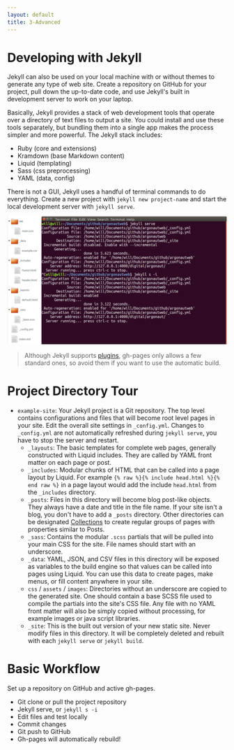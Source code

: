 ```yaml
---
layout: default
title: 3-Advanced
---
```


# Developing with Jekyll

Jekyll can also be used on your local machine with or without themes to generate any type of web site.
Create a repository on GitHub for your project, pull down the up-to-date code, and use Jekyll's built in development server to work on your laptop.  

Basically, Jekyll provides a stack of web development tools that operate over a directory of text files to output a site.
You could install and use these tools separately, but bundling them into a single app makes the process simpler and more powerful.
The Jekyll stack includes: 
- Ruby (core and extensions)
- Kramdown (base Markdown content)
- Liquid (templating)
- Sass (css preprocessing)
- YAML (data, config)

There is not a GUI, Jekyll uses a handful of terminal commands to do everything. 
Create a new project with `jekyll new project-name` and start the local development server with `jekyll serve`.

![jekyll project and terminal](images/jekyll-project-serve.png)

> Although Jekyll supports [plugins](https://jekyllrb.com/docs/plugins/), gh-pages only allows a few standard ones, so avoid them if you want to use the automatic build.

# Project Directory Tour

- `example-site`: Your Jekyll project is a Git repository. The top level contains configurations and files that will become root level pages in your site. Edit the overall site settings in `_config.yml`. Changes to `_config.yml` are not automatically refreshed during `jekyll serve`, you have to stop the server and restart.
    - `_layouts`: The basic templates for complete web pages, generally constructed with Liquid includes. They are called by YAML front matter on each page or post.
    - `_includes`: Modular chunks of HTML that can be called into a page layout by Liquid. For example `{% raw %}{% include head.html %}{% end raw %}` in a page layout would add the include `head.html` from the `_includes` directory.
    - `_posts`: Files in this directory will become blog post-like objects. They always have a date and title in the file name. If your site isn't a blog, you don't have to add a `_posts` directory. Other directories can be designated [Collections](https://jekyllrb.com/docs/collections/) to create regular groups of pages with properties similar to Posts.
    - `_sass`: Contains the modular `.scss` partials that will be pulled into your main CSS for the site. File names should start with an underscore.
    - `_data`: YAML, JSON, and CSV files in this directory will be exposed as variables to the build engine so that values can be called into pages using Liquid. You can use this data to create pages, make menus, or fill content anywhere in your site.
    - `css` / `assets` / `images`: Directories without an underscore are copied to the generated site. One should contain a base SCSS file used to compile the partials into the site's CSS file. Any file with no YAML front matter will also be simply copied without processing, for example images or java script libraries. 
    - `_site`: This is the built out version of your new static site. Never modify files in this directory. It will be completely deleted and rebuilt with each `jekyll serve` or `jekyll build`.

# Basic Workflow

Set up a repository on GitHub and active gh-pages.

- Git clone or pull the project repository
- Jekyll serve, or `jekyll s -i`
- Edit files and test locally
- Commit changes
- Git push to GitHub
- Gh-pages will automatically rebuild!
